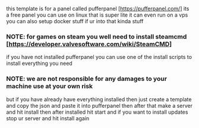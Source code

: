 this template is for a panel called pufferpanel [https://pufferpanel.com/] its a free panel you can use on linux that is super lite it can even run on a vps 
you can also setup docker stuff if ur into that kinda stuff
### NOTE: for games on steam you well need to install steamcmd [https://developer.valvesoftware.com/wiki/SteamCMD]

if you have not installed pufferpanel you can use one of the install scripts to install everything you need 
### NOTE: we are not responsible for any damages to your machine use at your own risk 
but if you have already have everything installed then just create a template and copy the json and paste it into pufferpanel then after that make a server and hit install then after installed hit start and if you want to install updates stop ur server and hit install again 
